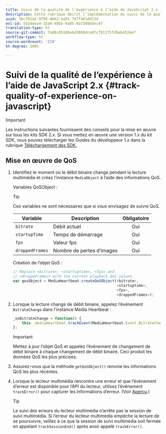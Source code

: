 ```yaml
---
title: Suivi de la qualité de l’expérience à l’aide de JavaScript 2.x
description: Cette rubrique décrit l’implémentation du suivi de la qualité de l’expérience (QoE, QoS) à l’aide du SDK Media dans les applications de navigateur avec JavaScript 2.x.
uuid: 3bc762a2-9706-4b62-aa91-747f461dd13d
exl-id: 5924eba4-15a9-405b-9a05-8a7308ddec47
translation-type: ht
source-git-commit: 7ad0c85108e6d3800dce0fcf91175fd5eb4526e7
workflow-type: ht
source-wordcount: '219'
ht-degree: 100%

---
```


# Suivi de la qualité de l’expérience à l’aide de JavaScript 2.x {#track-quality-of-experience-on-javascript}

>[!IMPORTANT]
>
>Les instructions suivantes fournissent des conseils pour la mise en œuvre sur tous les kits SDK 2.x. Si vous mettez en œuvre une version 1.x du kit SDK, vous pouvez télécharger les Guides du développeur 1.x dans la rubrique [Téléchargement des SDK.](/help/sdk-implement/download-sdks.md)

## Mise en œuvre de QoS

1. Identifiez le moment où le débit binaire change pendant la lecture multimédia et créez l’instance `MediaObject` à l’aide des informations QoS.

   Variables QoSObject :

   >[!TIP]
   >
   >Ces variables ne sont nécessaires que si vous envisagez de suivre QoS.

   | Variable | Description | Obligatoire |
   | --- | --- | :---: |
   | `bitrate` | Débit actuel | Oui |
   | `startupTime` | Temps de démarrage | Oui |
   | `fps` | Valeur fps | Oui |
   | `droppedFrames` | Nombre de pertes d’images | Oui |

   Création de l’objet QoS :

   ```js
   // Replace <bitrate>, <startuptime>, <fps> and  
   // <droppeFrames> with the current playback QoS values.  
   var qosObject = MediaHeartbeat.createQoSObject(<bitrate>,  
                                                  <startuptime>,  
                                                  <fps>,  
                                                  <droppedFrames>);
   ```

1. Lorsque la lecture change de débit binaire, appelez l’événement `BitrateChange` dans l’instance Media Heartbeat :

   ```js
   _onBitrateChange = function() {
       this._mediaHeartbeat.trackEvent(MediaHeartbeat.Event.BitrateChange, qosObject);
   };
   ```

   >[!IMPORTANT]
   >
   >Mettez à jour l’objet QoS et appelez l’événement de changement de débit binaire à chaque changement de débit binaire. Ceci produit les données QoS les plus précises.

1. Assurez-vous que la méthode `getQoSObject()` renvoie les informations QoS les plus récentes.
1. Lorsque le lecteur multimédia rencontre une erreur et que l’événement d’erreur est disponible pour l’API du lecteur, utilisez l’événement `trackError()` pour capturer les informations d’erreur. (Voir [Aperçu](/help/sdk-implement/track-errors/track-errors-overview.md).)

   >[!TIP]
   >
   >Le suivi des erreurs du lecteur multimédia n’arrête pas la session de suivi multimédia. Si l’erreur du lecteur multimédia empêche la lecture de se poursuivre, veillez à ce que la session de suivi multimédia soit fermée en appelant `trackSessionEnd()` après avoir appelé `trackError()`.
